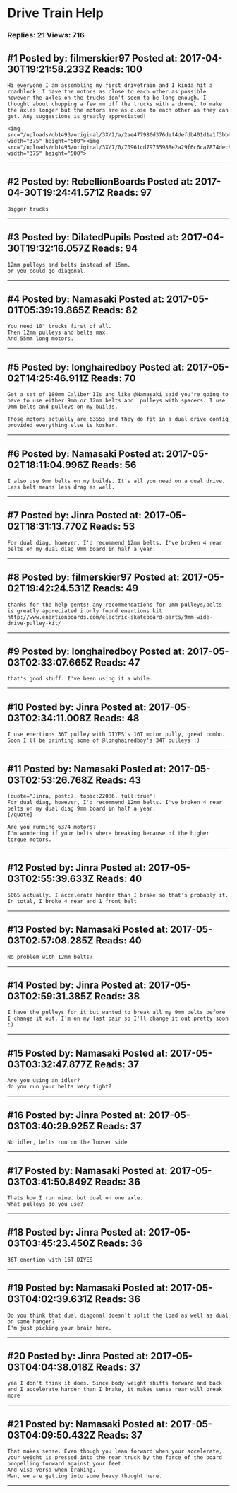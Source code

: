 # Drive Train Help

### Replies: 21 Views: 716

## \#1 Posted by: filmerskier97 Posted at: 2017-04-30T19:21:58.233Z Reads: 100

```
Hi everyone I am assembling my first drivetrain and I kinda hit a roadblock. I have the motors as close to each other as possible however the axles on the trucks don't seem to be long enough. I thought about chopping a few mm off the trucks with a dremel to make the axles longer but the motors are as close to each other as they can get. Any suggestions is greatly appreciated!

<img src="/uploads/db1493/original/3X/2/a/2ae477980d376def4defdb401d1a1f3bbb19ca9b.JPG" width="375" height="500"><img src="/uploads/db1493/original/3X/7/0/70961cd79755988e2a29f6c6ca7874dec85e9d68.JPG" width="375" height="500">
```

---
## \#2 Posted by: RebellionBoards Posted at: 2017-04-30T19:24:41.571Z Reads: 97

```
Bigger trucks
```

---
## \#3 Posted by: DilatedPupils Posted at: 2017-04-30T19:32:16.057Z Reads: 94

```
12mm pulleys and belts instead of 15mm.
or you could go diagonal.
```

---
## \#4 Posted by: Namasaki Posted at: 2017-05-01T05:39:19.865Z Reads: 82

```
You need 10" trucks first of all.
Then 12mm pulleys and belts max.
And 55mm long motors.
```

---
## \#5 Posted by: longhairedboy Posted at: 2017-05-02T14:25:46.911Z Reads: 70

```
Get a set of 180mm Caliber IIs and like @Namasaki said you're going to have to use either 9mm or 12mm belts and  pulleys with spacers. I use 9mm belts and pulleys on my builds.

Those motors actually are 6355s and they do fit in a dual drive config provided everything else is kosher.
```

---
## \#6 Posted by: Namasaki Posted at: 2017-05-02T18:11:04.996Z Reads: 56

```
I also use 9mm belts on my builds. It's all you need on a dual drive. 
Less belt means less drag as well.
```

---
## \#7 Posted by: Jinra Posted at: 2017-05-02T18:31:13.770Z Reads: 53

```
For dual diag, however, I'd recommend 12mm belts. I've broken 4 rear belts on my dual diag 9mm board in half a year.
```

---
## \#8 Posted by: filmerskier97 Posted at: 2017-05-02T19:42:24.531Z Reads: 49

```
thanks for the help gents! any recommendations for 9mm pulleys/belts is greatly appreciated i only found enertions kit  http://www.enertionboards.com/electric-skateboard-parts/9mm-wide-drive-pulley-kit/
```

---
## \#9 Posted by: longhairedboy Posted at: 2017-05-03T02:33:07.665Z Reads: 47

```
that's good stuff. I've been using it a while.
```

---
## \#10 Posted by: Jinra Posted at: 2017-05-03T02:34:11.008Z Reads: 48

```
I use enertions 36T pulley with DIYES's 16T motor pully, great combo. Soon I'll be printing some of @longhairedboy's 34T pulleys :)
```

---
## \#11 Posted by: Namasaki Posted at: 2017-05-03T02:53:26.768Z Reads: 43

```
[quote="Jinra, post:7, topic:22086, full:true"]
For dual diag, however, I'd recommend 12mm belts. I've broken 4 rear belts on my dual diag 9mm board in half a year.
[/quote]

Are you running 6374 motors?
I'm wondering if your belts where breaking because of the higher torque motors.
```

---
## \#12 Posted by: Jinra Posted at: 2017-05-03T02:55:39.633Z Reads: 40

```
5065 actually. I accelerate harder than I brake so that's probably it. In total, I broke 4 rear and 1 front belt
```

---
## \#13 Posted by: Namasaki Posted at: 2017-05-03T02:57:08.285Z Reads: 40

```
No problem with 12mm belts?
```

---
## \#14 Posted by: Jinra Posted at: 2017-05-03T02:59:31.385Z Reads: 38

```
I have the pulleys for it but wanted to break all my 9mm belts before I change it out. I'm on my last pair so I'll change it out pretty soon :)
```

---
## \#15 Posted by: Namasaki Posted at: 2017-05-03T03:32:47.877Z Reads: 37

```
Are you using an idler?
do you run your belts very tight?
```

---
## \#16 Posted by: Jinra Posted at: 2017-05-03T03:40:29.925Z Reads: 37

```
No idler, belts run on the looser side
```

---
## \#17 Posted by: Namasaki Posted at: 2017-05-03T03:41:50.849Z Reads: 36

```
Thats how I run mine. but dual on one axle.
What pulleys do you use?
```

---
## \#18 Posted by: Jinra Posted at: 2017-05-03T03:45:23.450Z Reads: 36

```
36T enertion with 16T DIYES
```

---
## \#19 Posted by: Namasaki Posted at: 2017-05-03T04:02:39.631Z Reads: 36

```
Do you think that dual diagonal doesn't split the load as well as dual on same hanger?
I'm just picking your brain here.
```

---
## \#20 Posted by: Jinra Posted at: 2017-05-03T04:04:38.018Z Reads: 37

```
yea I don't think it does. Since body weight shifts forward and back and I accelerate harder than I brake, it makes sense rear will break more
```

---
## \#21 Posted by: Namasaki Posted at: 2017-05-03T04:09:50.432Z Reads: 37

```
That makes sense. Even though you lean forward when your accelerate, your weight is pressed into the rear truck by the force of the board propelling forward against your feet.
And visa versa when braking.
Man, we are getting into some heavy thought here.
```

---
